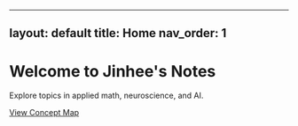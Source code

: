 
---
layout: default
title: Home
nav_order: 1
---

# Welcome to Jinhee's Notes

Explore topics in applied math, neuroscience, and AI.

[View Concept Map](concept-map)

